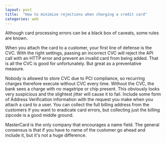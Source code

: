 ```yaml
---
layout: post
title:  "How to minimize rejections when charging a credit card"
categories: web
---
```


Although card processing errors can be a black box of caveats, some rules are known.
<!--more-->

When you attach the card to a customer, your first line of defense is the CVC. With the right settings, passing an incorrect CVC will reject the API call with an HTTP error and prevent an invalid card from being added. That is all the CVC is good for unfortunately. But great as a preventative measure.

Nobody is allowed to store CVC due to PCI compliance, so recurring charges therefore execute without CVC every time. Without the CVC, the bank sees a charge with no magstripe or chip present. This obviously looks very suspicious and the slightest jitter will cause it to fail. Include some form of Address Verification information with the request you make when you attach a card to a user. You can collect the full billing address from the customers if you want to eradicate card errors, but collecting just the billing zipcode is a good middle ground.

MasterCard is the only company that encourages a name field. The general consensus is that if you have to name of the customer go ahead and include it, but it's not a huge difference.
